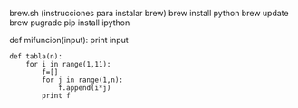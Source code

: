 brew.sh (instrucciones para instalar brew)
brew install python
brew update
brew pugrade
pip install ipython


def mifuncion(input):
    print input

```
def tabla(n):
    for i in range(1,11):
        f=[]
        for j in range(1,n):
            f.append(i*j)
        print f
```
